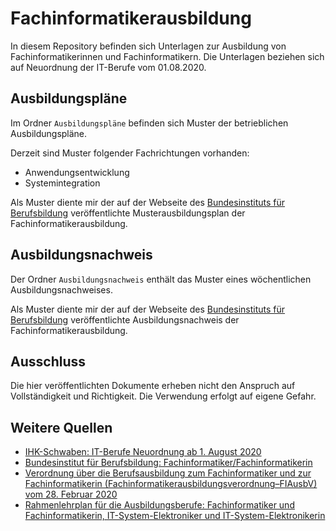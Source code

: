 # Fachinformatikerausbildung

In diesem Repository befinden sich Unterlagen zur Ausbildung von Fachinformatikerinnen und Fachinformatikern. Die Unterlagen beziehen sich auf Neuordnung der IT-Berufe vom 01.08.2020.


## Ausbildungspläne

Im Ordner ```Ausbildungspläne``` befinden sich Muster der betrieblichen Ausbildungspläne.

Derzeit sind Muster folgender Fachrichtungen vorhanden:

* Anwendungsentwicklung
* Systemintegration

Als Muster diente mir der auf der Webseite des [Bundesinstituts für Berufsbildung](https://www.bibb.de/dienst/berufesuche/de/index_berufesuche.php/practice_examples/checklisten_und_muster/AG_FI_Kap_2.1.5_Muster_Betr_Aplan.pdf) veröffentlichte Musterausbildungsplan der Fachinformatikerausbildung.


## Ausbildungsnachweis

Der Ordner ```Ausbildungsnachweis``` enthält das Muster eines wöchentlichen Ausbildungsnachweises.

Als Muster diente mir der auf der Webseite des [Bundesinstituts für Berufsbildung](https://www.bibb.de/dienst/berufesuche/de/index_berufesuche.php/practice_examples/checklisten_und_muster/AG_FI_Kap_2.1.6_Muster_Ausbildungsnachweis.pdf) veröffentlichte Ausbildungsnachweis der Fachinformatikerausbildung.


## Ausschluss

Die hier veröffentlichten Dokumente erheben nicht den Anspruch auf Vollständigkeit und Richtigkeit. Die Verwendung erfolgt auf eigene Gefahr.


## Weitere Quellen

* [IHK-Schwaben: IT-Berufe Neuordnung ab 1. August 2020](https://www.schwaben.ihk.de/produktmarken/aus-und-weiterbildung/ausbildung/ausbildungsberufe-a-z/it-berufe-neuordnung-ab-01-08-2018-3968632)
* [Bundesinstitut für Berufsbildung: Fachinformatiker/Fachinformatikerin](https://www.bibb.de/veroeffentlichungen/de/publication/show/16661)
* [Verordnung über die Berufsausbildung zum Fachinformatiker und zur Fachinformatikerin (Fachinformatikerausbildungsverordnung–FIAusbV) vom 28. Februar 2020](https://www.schwaben.ihk.de/blueprint/servlet/resource/blob/4723300/529a57da914c9ea5e628530571f876f5/vo-fachinformatiker-ab-01-08-2020-data.pdf)
* [Rahmenlehrplan für die Ausbildungsberufe: Fachinformatiker und Fachinformatikerin, IT-System-Elektroniker und IT-System-Elektronikerin](https://www.kmk.org/themen/berufliche-schulen/duale-berufsausbildung/downloadbereich-rahmenlehrplaene.html?type=150&tx_fedownloads_pi1%5Bdownload%5D=45009&tx_fedownloads_pi1%5Baction%5D=forceDownload&tx_fedownloads_pi1%5Bcontroller%5D=Downloads&cHash=9fd8a8d4513d22b0b86c95958cf5ddd2)

